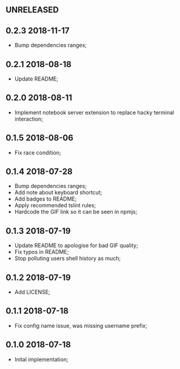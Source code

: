 UNRELEASED
----------

0.2.3 2018-11-17
----------------

* Bump dependencies ranges;

0.2.1 2018-08-18
----------------

* Update README;

0.2.0 2018-08-11
----------------

* Implement notebook server extension to replace hacky terminal interaction;

0.1.5 2018-08-06
----------------

* Fix race condition;

0.1.4 2018-07-28
----------------

* Bump dependencies ranges;
* Add note about keyboard shortcut;
* Add badges to README;
* Apply recommended tslint rules;
* Hardcode the GIF link so it can be seen in npmjs;

0.1.3 2018-07-19
----------------

* Update README to apologise for bad GIF quality;
* Fix typos in README;
* Stop polluting users shell history as much;

0.1.2 2018-07-19
----------------

* Add LICENSE;


0.1.1 2018-07-18
----------------

* Fix config name issue, was missing username prefix;


0.1.0 2018-07-18
----------------

* Inital implementation;
